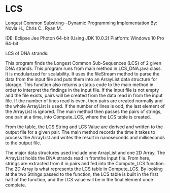 # LCS
Longest Common Substring--Dynamic Programming Implementation
By: Novia H., Chris C., Ryan M.


IDE: Eclipse Jee Photon 64-bit (Using JDK 10.0.2)
Platform: Windows 10 Pro 64-bit

LCS of DNA strands:

This program finds the Longest Common Sub-Sequences (LCS) of 2 given DNA strands. This program runs from main method in LCS_DNA.java class.
It is modularized for scalability. It uses the fileStream method to parse the data from the input file and puts them into an ArrayList data
structure for storage. This function also returns a status code to the main method in order to interpret the findings in the input file. If
the input file is not empty and the file exists, pairs will be created from the data read in from the input file. If the number of lines
read is even, then pairs are created normally and the whole ArrayList is used. If the number of lines is odd, the last element of the
ArrayList is ignored. The main method then passes the pairs of strings, one pair at a time, into Compute_LCS, where the LCS table is created.

From the table, the LCS String and LCS Value are derived and written to the output file for a given pair. The main method records the time 
it takes to process the ArrayList and writes the result in nanoseconds and milliseconds to the output file.

The major data structures used include one ArrayList and one 2D Array. The ArrayList holds the DNA strands read in fromthe input file. From here, strings are extracted from it in pairs and fed into the Compute_LCS function. The 2D Array is what represents the LCS table in Compute_LCS. By looking at the two Strings passed to the function, the LCS table is built in the first half of the function, and
the LCS value will be in the final element once complete.
